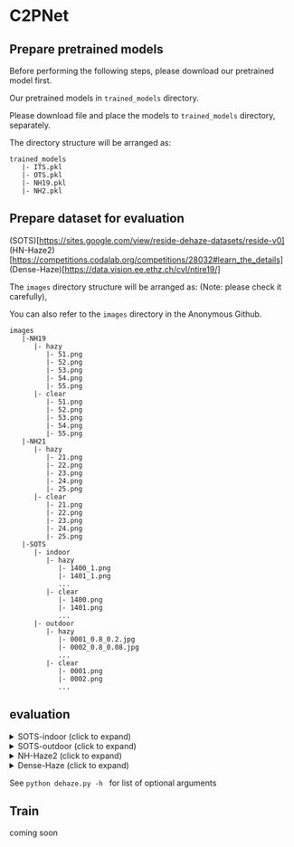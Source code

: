 # C2PNet

## Prepare pretrained models

Before performing the following steps, please download our pretrained model first.

Our pretrained models in `trained_models` directory.

Please download file and place the models to `trained_models` directory, separately.

The directory structure will be arranged as:

```
trained_models
   |- ITS.pkl
   |- OTS.pkl
   |- NH19.pkl
   |- NH2.pkl
```

## Prepare dataset for evaluation
(SOTS)[https://sites.google.com/view/reside-dehaze-datasets/reside-v0]   
(HN-Haze2)[https://competitions.codalab.org/competitions/28032#learn_the_details]  
(Dense-Haze)[https://data.vision.ee.ethz.ch/cvl/ntire19/]

The `images` directory structure will be arranged as: (Note: please check it carefully), 

You can also refer to the `images` directory in the Anonymous Github.

```
images
   |-NH19
      |- hazy 
         |- 51.png 
         |- 52.png
         |- 53.png 
         |- 54.png
         |- 55.png 
      |- clear
         |- 51.png 
         |- 52.png
         |- 53.png 
         |- 54.png
         |- 55.png 
   |-NH21
      |- hazy 
         |- 21.png 
         |- 22.png
         |- 23.png 
         |- 24.png
         |- 25.png 
      |- clear
         |- 21.png 
         |- 22.png
         |- 23.png 
         |- 24.png
         |- 25.png 
   |-SOTS
      |- indoor
         |- hazy
            |- 1400_1.png 
            |- 1401_1.png 
            ...
         |- clear
            |- 1400.png 
            |- 1401.png
            ...
      |- outdoor
         |- hazy
            |- 0001_0.8_0.2.jpg 
            |- 0002_0.8_0.08.jpg
            ...
         |- clear
            |- 0001.png 
            |- 0002.png
            ...
```


## evaluation
<details>
<summary>SOTS-indoor (click to expand) </summary>

`python dehaze.py -d indoor`
</details>

<details>
<summary>SOTS-outdoor (click to expand) </summary>

`python dehaze.py -d outdoor`
</details>

<details>
<summary>NH-Haze2 (click to expand) </summary>

`python dehaze.py -d NH2`
</details>

<details>
<summary>Dense-Haze (click to expand) </summary>

`python dehaze.py -d dense`
</details>

See `python dehaze.py -h ` for list of optional arguments


## Train

coming soon
